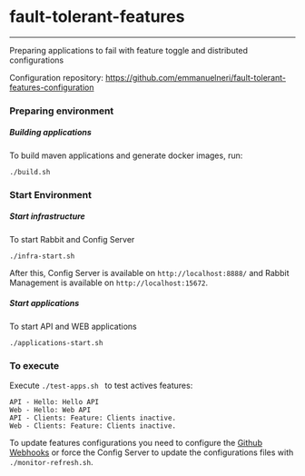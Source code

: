 # fault-tolerant-features

---

Preparing applications to fail with feature toggle and distributed configurations

Configuration repository: https://github.com/emmanuelneri/fault-tolerant-features-configuration 

### Preparing environment

##### Building applications

To build maven applications and generate docker images, run: 

```
./build.sh
```


### Start Environment 

##### Start infrastructure

To start Rabbit and Config Server
```
./infra-start.sh
```

After this, Config Server is available on ``http://localhost:8888/`` and Rabbit Management is available on ``http://localhost:15672``.

##### Start applications

To start API and WEB applications
```
./applications-start.sh
```

### To execute

Execute ``./test-apps.sh `` to test actives features:
```
API - Hello: Hello API
Web - Hello: Web API
API - Clients: Feature: Clients inactive.
Web - Clients: Feature: Clients inactive.
```

To update features configurations you need to configure the [Github Webhooks](https://developer.github.com/webhooks/creating/) or force the Config Server to update the configurations files with ``./monitor-refresh.sh``. 